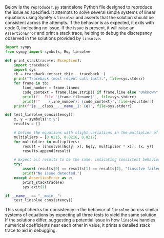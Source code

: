 Below is the `reproducer.py` standalone Python file designed to reproduce the issue as specified. It attempts to solve several simple systems of linear equations using SymPy's `linsolve` and asserts that the solution should be consistent across the attempts. If the behavior is as expected, it exits with code 0, indicating no issue. If the issue is present, it will raise an `AssertionError` and print a stack trace, helping to debug the discrepancy observed in the solutions provided by `linsolve`.

```python
import sympy
from sympy import symbols, Eq, linsolve

def print_stacktrace(e: Exception):
    import traceback
    import sys
    tb = traceback.extract_tb(e.__traceback__)
    print("Traceback (most recent call last):", file=sys.stderr)
    for frame in tb:
        line_number = frame.lineno
        code_context = frame.line.strip() if frame.line else "Unknown"
        print(f'  File "{frame.filename}"', file=sys.stderr)
        print(f"    {line_number}: {code_context}", file=sys.stderr)
    print(f"{e.__class__.__name__}: {e}", file=sys.stderr)

def test_linsolve_consistency():
    x, y = symbols('x y')
    results = []

    # Define the equations with slight variations in the multiplier of x
    multipliers = [0.0215, 0.0216, 0.0217]
    for multiplier in multipliers:
        result = linsolve([Eq(y, x), Eq(y, multiplier * x)], (x, y))
        results.append(result)

    # Expect all results to be the same, indicating consistent behavior
    try:
        assert results[0] == results[1] == results[2], "linsolve failed to maintain consistency across similar equations"
        print("No issue detected.")
    except AssertionError as e:
        print_stacktrace(e)
        sys.exit(1)

if __name__ == "__main__":
    test_linsolve_consistency()
```

This script checks for consistency in the behavior of `linsolve` across similar systems of equations by expecting all three tests to yield the same solution. If the solutions differ, suggesting a potential issue in how `linsolve` handles numerical coefficients near each other in value, it prints a detailed stack trace to aid in debugging.
